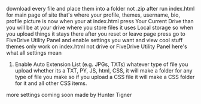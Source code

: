 download every file and place them into a folder not .zip after run index.html for main page of site that's where your profile, themes, username, bio, profile picture is now when your at index.html press Your Current Drive than you will be at your drive where you store files it uses Local storage so when you upload things it stays there after you reset or leave page press go to FiveDrive Utility Panel and enable settings you want and view cool stuff themes only work on index.html not drive or FiveDrive Utility Panel here's what all settings mean 


1.  Enable Auto Extension List (e.g. JPGs, TXTs)
 whatever type of file you upload whether its a TXT, PY, JS, html, CSS, it will make a folder for any type of file you make so if you upload a CSS file it will make a CSS folder for it and all other CSS items.

more settings coming soon made by Hunter Tigner

